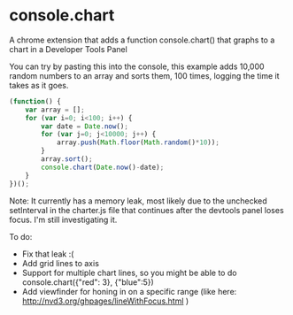 console.chart
=============

A chrome extension that adds a function console.chart() that graphs to a chart in a Developer Tools Panel


You can try by pasting this into the console, this example adds 10,000 random numbers to an array and sorts them, 100 times, logging the time it takes as it goes.
```javascript
(function() {
    var array = [];
    for (var i=0; i<100; i++) {
        var date = Date.now();
        for (var j=0; j<10000; j++) {
            array.push(Math.floor(Math.random()*10));
        }
        array.sort();
        console.chart(Date.now()-date);
    }
})();
```



Note: It currently has a memory leak, most likely due to the unchecked setInterval in the charter.js file that continues after the devtools panel loses focus. I'm still investigating it.

To do:
- Fix that leak :( 
- Add grid lines to axis
- Support for multiple chart lines, so you might be able to do console.chart({"red": 3}, {"blue":5})
- Add viewfinder for honing in on a specific range (like here: http://nvd3.org/ghpages/lineWithFocus.html )

